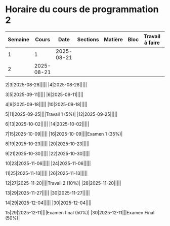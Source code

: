 # Horaire du cours de programmation 2
 Semaine| Cours | Date | Sections | Matière | Bloc | Travail à faire | Remises 
--|--|--|--|--|--|--|--
1|1|2025-08-21|||||
|2|2025-08-21|||||

2|3|2025-08-28|||||
|4|2025-08-28|||||

3|5|2025-09-11|||||
|6|2025-09-11|||||

4|9|2025-09-18|||||
|10|2025-09-18|||||

5|11|2025-09-25||||Travail 1 (5%)|
|12|2025-09-25|||||

6|13|2025-10-02|||||
|14|2025-10-02|||||

7|15|2025-10-09|||||
|16|2025-10-09||||Examen 1 (35%)|

8|19|2025-10-23|||||
|20|2025-10-23|||||

9|21|2025-10-30|||||
|22|2025-10-30|||||

10|23|2025-11-06|||||
|24|2025-11-06|||||

11|25|2025-11-13|||||
|26|2025-11-13|||||

12|27|2025-11-20||||Travail 2 (10%)|
|28|2025-11-20|||||

13|29|2025-11-27|||||
|30|2025-11-27|||||

14|29|2025-12-04|||||
|30|2025-12-04||||

15|29|2025-12-11||||Examen final (50%)|
|30|2025-12-11|||Examen Final (50%)|
